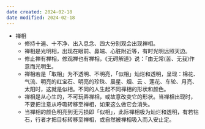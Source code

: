 ```yaml
---
date created: 2024-02-18
date modified: 2024-02-18
---
```

- 禅相
    - 修持十遍、十不净、出入息念、四大分别观会出现禅相。
    - 禅相是光明相，出现在眼前、鼻端、心脏附近等，有时光明远照天边。
    - 修止禅有禅相，修观禅也有禅相，《无碍解道》说：「由无常(苦、无我)作意而光明生。
    - 禅相若是「取相」为不透明、不明亮，「似相」灿烂和透明，呈现：棉花、气流、明亮的红宝石、明亮的珍珠、晨星、烟、云 、莲花、车轮、月亮、太阳时，这就是似相。不同的人生起不同禅相的形状和颜色。
    - 禅相是从心生的，不可玩弄禅相，或故意改变它的形状。当禅相出现时，不要把注意从呼吸转移至禅相，如果这么做它会消失。
    - 当禅相的颜色明亮到无污损即「似相」，此际禅相极为灿烂和透明，有若钻石，行者才把目标转移至禅相，或自然被禅相吸入而入安止定。
